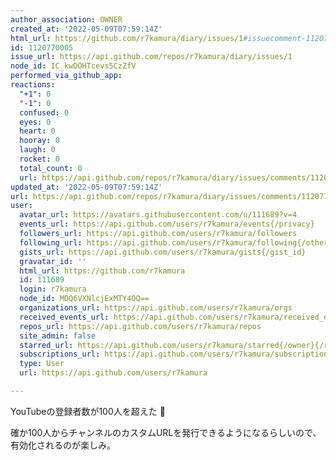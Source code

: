 ```yaml
---
author_association: OWNER
created_at: '2022-05-09T07:59:14Z'
html_url: https://github.com/r7kamura/diary/issues/1#issuecomment-1120770005
id: 1120770005
issue_url: https://api.github.com/repos/r7kamura/diary/issues/1
node_id: IC_kwDOHTcevs5CzZfV
performed_via_github_app: 
reactions:
  "+1": 0
  "-1": 0
  confused: 0
  eyes: 0
  heart: 0
  hooray: 0
  laugh: 0
  rocket: 0
  total_count: 0
  url: https://api.github.com/repos/r7kamura/diary/issues/comments/1120770005/reactions
updated_at: '2022-05-09T07:59:14Z'
url: https://api.github.com/repos/r7kamura/diary/issues/comments/1120770005
user:
  avatar_url: https://avatars.githubusercontent.com/u/111689?v=4
  events_url: https://api.github.com/users/r7kamura/events{/privacy}
  followers_url: https://api.github.com/users/r7kamura/followers
  following_url: https://api.github.com/users/r7kamura/following{/other_user}
  gists_url: https://api.github.com/users/r7kamura/gists{/gist_id}
  gravatar_id: ''
  html_url: https://github.com/r7kamura
  id: 111689
  login: r7kamura
  node_id: MDQ6VXNlcjExMTY4OQ==
  organizations_url: https://api.github.com/users/r7kamura/orgs
  received_events_url: https://api.github.com/users/r7kamura/received_events
  repos_url: https://api.github.com/users/r7kamura/repos
  site_admin: false
  starred_url: https://api.github.com/users/r7kamura/starred{/owner}{/repo}
  subscriptions_url: https://api.github.com/users/r7kamura/subscriptions
  type: User
  url: https://api.github.com/users/r7kamura

---
```

YouTubeの登録者数が100人を超えた 🎉 

確か100人からチャンネルのカスタムURLを発行できるようになるらしいので、有効化されるのが楽しみ。